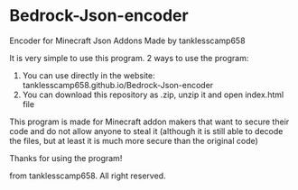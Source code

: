 # Bedrock-Json-encoder
Encoder for Minecraft Json Addons
Made by tanklesscamp658

It is very simple to use this program. 2 ways to use the program:
1. You can use directly in the website: tanklesscamp658.github.io/Bedrock-Json-encoder
2. You can download this repository as .zip, unzip it and open index.html file

This program is made for Minecraft addon makers that want to secure their code and do not allow anyone to steal it (although it is still able to decode the files, but at least it is much more secure than the original code)

Thanks for using the program!

from tanklesscamp658. All right reserved.

